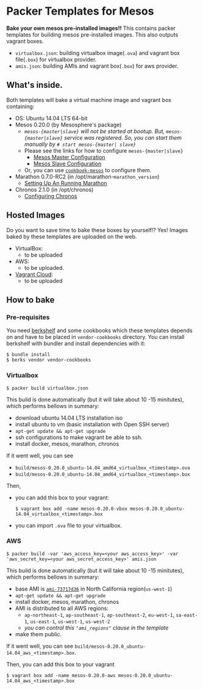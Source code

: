 # Packer Templates for Mesos
__Bake your own mesos pre-installed images!!__  This contains packer templates for building mesos pre-installed images.  This also outputs vagrant boxes.

* `virtualbox.json`: building virtualbox image(`.ova`) and vagrant box file(`.box`) for virtualbox provider.
* `amis.json`: building AMIs and vagrant box(`.box`) for aws provider.

## What's inside.
Both templates will bake a virtual machine image and vagrant box containing:

* OS: Ubuntu 14.04 LTS 64-bit
* Mesos 0.20.0 (by Mesosphere's package)
  * _`mesos-{master|slave}` will not be started at bootup. But, `mesos-{master|slave}` service was registered.  So, you can start them manually by `# start mesos-{master| slave}`_
  * Please see the links for how to configure `mesos-{master|slave}`
    * [Mesos Master Configuration](http://mesosphere.io/docs/mesos/deep-dive/mesos-master/)
    * [Mesos Slave Configuration](http://mesosphere.io/docs/mesos/deep-dive/mesos-slave/)
  * Or, you can use [`cookbook-mesos`](https://github.com/everpeace/cookbook-mesos) to configure them.
* Marathon 0.7.0-RC2 (in /opt/marathon-`marathon_version`)
    * [Setting Up An Running Marathon](https://mesosphere.github.io/marathon/docs/)
* Chronos 2.1.0 (in /opt/chronos)
  * [Configuring Chronos](https://github.com/mesosphere/chronos#configuring-chronos)

## Hosted Images
Do you want to save time to bake these boxes by yourself!?  Yes! Images baked by these templates are uploaded on the web.

* VirtualBox:
  * to be uploaded
* AWS:
  * to be uploaded.
* [Vagrant Cloud](https://vagrantcloud.com/):
  * to be uploaded

## How to bake
### Pre-requisites
You need [berkshelf](http://berkshelf.com) and some cookbooks which these templates depends on and have to be placed in `vendor-cookbooks` directory.  You can install berkshelf with bundler and install dependencies with it:

```
$ bundle install
$ berks vendor vendor-cookbooks
```

### Virtualbox
```
$ packer build virtualbox.json
```

This build is done automatically (but it will take about 10 -15 minitutes), which performs bellows in summary:
* download ubuntu 14.04 LTS installation iso
* install ubuntu to vm (basic installation with Open SSH server)
* `apt-get update && apt-get upgrade`
* ssh configurations to make vagrant be able to ssh.
* install docker, mesos, marathon, chronos

If it went well, you can see

* `build/mesos-0.20.0_ubuntu-14.04_amd64_virtualbox_<timestamp>.ova`
* `build/mesos-0.20.0_ubuntu-14.04_amd64_virtualbox_<timestamp>.box`


Then,

* you can add this box to your vagrant:

  ```
  $ vagrant box add -name mesos-0.20.0-vbox mesos-0.20.0_ubuntu-14.04_virtualbox_<timestamp>.box
  ```
* you can import `.ova` file to your virtualbox.

### AWS
```
$ packer build -var 'aws_access_key=<your aws_access_key>' -var 'aws_secret_key=<your aws_secret_access_key>' amis.json
```

This build is done automatically (but it will take about 10 -15 minitutes), which performs bellows in summary:

* base AMI is  [`ami-73717d36`](http://thecloudmarket.com/image/ami-73717d36--ubuntu-images-ebs-ubuntu-trusty-14-04-amd64-server-20140816) in North California region(`us-west-1`)
* `apt-get update && apt-get upgrade`
* install docker, mesos, marathon, chronos
* AMI is distributed to all AWS regions:
  * `ap-northeast-1`, `ap-southeast-1`, `ap-southeast-2`, `eu-west-1`, `sa-east-1`, `us-east-1`, `us-west-1`, `us-west-2`
  * _you can control this `"ami_regions"` clause in the template_
* make them public.

If it went well, you can see `build/mesos-0.20.0_ubuntu-14.04_aws_<timestamp>.box`.

Then, you can add this box to your vagrant

```
$ vagrant box add -name mesos-0.20.0-aws mesos-0.20.0_ubuntu-14.04_aws_<timestamp>.box
```
